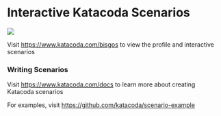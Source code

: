 # Interactive Katacoda Scenarios

[![](http://shields.katacoda.com/katacoda/bisgos/count.svg)](https://www.katacoda.com/bisgos "Get your profile on Katacoda.com")

Visit https://www.katacoda.com/bisgos to view the profile and interactive scenarios

### Writing Scenarios
Visit https://www.katacoda.com/docs to learn more about creating Katacoda scenarios

For examples, visit https://github.com/katacoda/scenario-example
